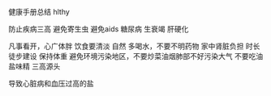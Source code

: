 健康手册总结 hlthy

防止疾病三高
避免寄生虫
避免aids
糖尿病
生衰竭
肝硬化


凡事看开，心广体胖
饮食要清淡 自然
多喝水，不要不明药物 家中肾脏负担
时长徒步建设 保持体重
避免环境污染地区，不要炒菜油烟肺部不好污染大气
不要吃油盐味精 三高源头

导致心脏病和血压过高的盐



